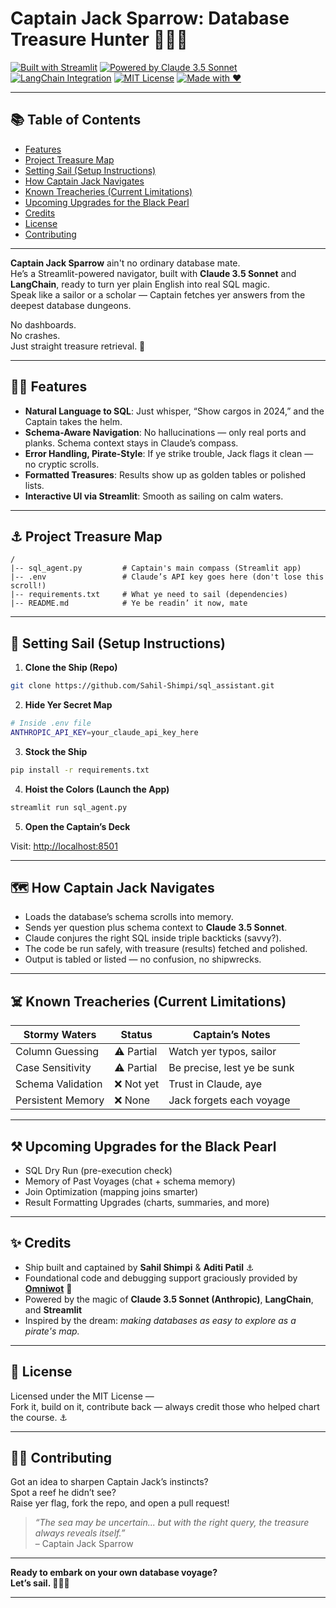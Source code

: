 # Captain Jack Sparrow: Database Treasure Hunter 🏴‍☠️⚓

[![Built with Streamlit](https://img.shields.io/badge/Built%20with-Streamlit-fc466b?logo=streamlit)](https://streamlit.io/)
[![Powered by Claude 3.5 Sonnet](https://img.shields.io/badge/Powered%20by-Claude%203.5%20Sonnet-blueviolet)](https://www.anthropic.com/index/claude)
[![LangChain Integration](https://img.shields.io/badge/Integration-LangChain-00bcd4)](https://www.langchain.dev/)
[![MIT License](https://img.shields.io/badge/License-MIT-green)](https://opensource.org/licenses/MIT)
[![Made with ❤️](https://img.shields.io/badge/Made%20with-%E2%9D%A4-red)](https://github.com/Sahil-Shimpi)

---

## 📚 Table of Contents

- [Features](#-features)
- [Project Treasure Map](#-project-treasure-map)
- [Setting Sail (Setup Instructions)](#-setting-sail-setup-instructions)
- [How Captain Jack Navigates](#-how-captain-jack-navigates)
- [Known Treacheries (Current Limitations)](#-known-treacheries-current-limitations)
- [Upcoming Upgrades for the Black Pearl](#-upcoming-upgrades-for-the-black-pearl)
- [Credits](#-credits)
- [License](#-license)
- [Contributing](#-contributing)

---

**Captain Jack Sparrow** ain't no ordinary database mate.  
He’s a Streamlit-powered navigator, built with **Claude 3.5 Sonnet** and **LangChain**, ready to turn yer plain English into real SQL magic.  
Speak like a sailor or a scholar — Captain fetches yer answers from the deepest database dungeons.

No dashboards.  
No crashes.  
Just straight treasure retrieval. 📜

---

## 🏴‍☠️ Features

- **Natural Language to SQL**: Just whisper, “Show cargos in 2024,” and the Captain takes the helm.
- **Schema-Aware Navigation**: No hallucinations — only real ports and planks. Schema context stays in Claude’s compass.
- **Error Handling, Pirate-Style**: If ye strike trouble, Jack flags it clean — no cryptic scrolls.
- **Formatted Treasures**: Results show up as golden tables or polished lists.
- **Interactive UI via Streamlit**: Smooth as sailing on calm waters.

---

## ⚓ Project Treasure Map

```
/
|-- sql_agent.py         # Captain's main compass (Streamlit app)
|-- .env                 # Claude’s API key goes here (don't lose this scroll!)
|-- requirements.txt     # What ye need to sail (dependencies)
|-- README.md            # Ye be readin’ it now, mate
```

---

## 🧭 Setting Sail (Setup Instructions)

1. **Clone the Ship (Repo)**

```bash
git clone https://github.com/Sahil-Shimpi/sql_assistant.git
```

2. **Hide Yer Secret Map**

```bash
# Inside .env file
ANTHROPIC_API_KEY=your_claude_api_key_here
```

3. **Stock the Ship**

```bash
pip install -r requirements.txt
```

4. **Hoist the Colors (Launch the App)**

```bash
streamlit run sql_agent.py
```

5. **Open the Captain’s Deck**

Visit: [http://localhost:8501](http://localhost:8501)

---

## 🗺️ How Captain Jack Navigates

- Loads the database’s schema scrolls into memory.
- Sends yer question plus schema context to **Claude 3.5 Sonnet**.
- Claude conjures the right SQL inside triple backticks (savvy?).
- The code be run safely, with treasure (results) fetched and polished.
- Output is tabled or listed — no confusion, no shipwrecks.

---

## ☠️ Known Treacheries (Current Limitations)

| Stormy Waters         | Status              | Captain’s Notes               |
| --------------------- | ------------------- | ------------------------------ |
| Column Guessing       | ⚠️ Partial           | Watch yer typos, sailor        |
| Case Sensitivity      | ⚠️ Partial           | Be precise, lest ye be sunk    |
| Schema Validation     | ❌ Not yet           | Trust in Claude, aye           |
| Persistent Memory     | ❌ None              | Jack forgets each voyage       |

---

## ⚒️ Upcoming Upgrades for the Black Pearl

- SQL Dry Run (pre-execution check)
- Memory of Past Voyages (chat + schema memory)
- Join Optimization (mapping joins smarter)
- Result Formatting Upgrades (charts, summaries, and more)

---

## ✨ Credits

- Ship built and captained by **Sahil Shimpi** & **Aditi Patil** ⚓  
- Foundational code and debugging support graciously provided by **[Omniwot](https://github.com/Omniwot)** 🌟  
- Powered by the magic of **Claude 3.5 Sonnet (Anthropic)**, **LangChain**, and **Streamlit**  
- Inspired by the dream: *making databases as easy to explore as a pirate's map.*

---

## 📜 License

Licensed under the MIT License —  
Fork it, build on it, contribute back — always credit those who helped chart the course. ⚓

---

## 🏴‍☠️ Contributing

Got an idea to sharpen Captain Jack’s instincts?  
Spot a reef he didn’t see?  
Raise yer flag, fork the repo, and open a pull request!

> *“The sea may be uncertain... but with the right query, the treasure always reveals itself.”*  
> – Captain Jack Sparrow

---

**Ready to embark on your own database voyage?**  
**Let’s sail. 🧭🏴‍☠️**

---
